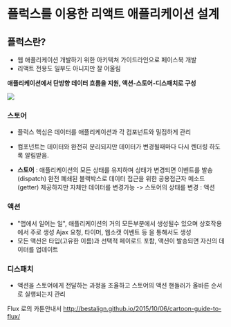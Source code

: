 플럭스를 이용한 리액트 애플리케이션 설계
========================================

플럭스란?
---------

-	웹 애플리케이션 개발하기 위한 아키텍쳐 가이드라인으로 페이스북 개발
-	리액트 전용도 일부도 아니지만 잘 어울림

**애플리케이션에서 단방향 데이터 흐름을 지원, 액션-스토어-디스패치로 구성**

![](https://cdn-images-1.medium.com/max/1600/0*N-lKmfPpHkOW4Ppi.png)

### 스토어

-	플럭스 핵심은 데이터를 애플리케이션과 각 컴포넌트와 밀접하게 관리
-	컴포넌트는 데이터와 완전히 분리되지만 데이터가 변경될때마다 다시 렌더링 하도록 알림받음.

-	**스토어** : 애플리케이션의 모든 상태를 유지하며 상태가 변경되면 이벤트를 발송(dispatch) 완전 폐쇄된 블랙박스로 데이터 접근을 위한 공용접근자 메소드(getter) 제공하지만 자체만 데이터를 변경가능 -> 스토어의 상태를 변경 : 액션

### 액션

-	"앱에서 일어는 일", 애플리케이션의 거의 모든부분에서 생성될수 있으며 상호작용에서 주로 생성 Ajax 요청, 타이머, 웹소캣 이벤트 등 을 통해서도 생성
-	모든 액션은 타입(고유한 이름)과 선택적 페이로드 포함, 액션이 발송되면 자신의 데이터를 업데이트

### 디스패치

-	액션을 스토어에게 전달하는 과정을 조율하고 스토어의 액션 핸들러가 올바른 순서로 실행되는지 관리


 Flux 로의 카툰안내서
http://bestalign.github.io/2015/10/06/cartoon-guide-to-flux/
